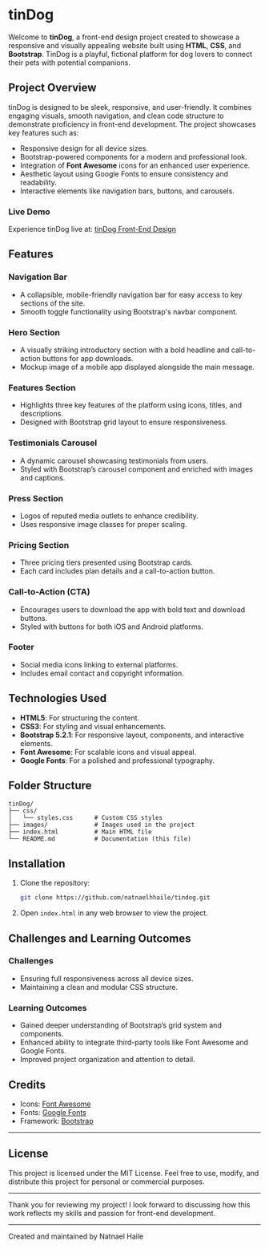 # tinDog&#x20;

Welcome to **tinDog**, a front-end design project created to showcase a responsive and visually appealing website built using **HTML**, **CSS**, and **Bootstrap**. TinDog is a playful, fictional platform for dog lovers to connect their pets with potential companions.

## Project Overview

tinDog is designed to be sleek, responsive, and user-friendly. It combines engaging visuals, smooth navigation, and clean code structure to demonstrate proficiency in front-end development. The project showcases key features such as:

- Responsive design for all device sizes.
- Bootstrap-powered components for a modern and professional look.
- Integration of **Font Awesome** icons for an enhanced user experience.
- Aesthetic layout using Google Fonts to ensure consistency and readability.
- Interactive elements like navigation bars, buttons, and carousels.

### Live Demo

Experience tinDog live at: [tinDog Front-End Design](https://tindog-frontend.surge.sh/)

## Features

### Navigation Bar

- A collapsible, mobile-friendly navigation bar for easy access to key sections of the site.
- Smooth toggle functionality using Bootstrap's navbar component.

### Hero Section

- A visually striking introductory section with a bold headline and call-to-action buttons for app downloads.
- Mockup image of a mobile app displayed alongside the main message.

### Features Section

- Highlights three key features of the platform using icons, titles, and descriptions.
- Designed with Bootstrap grid layout to ensure responsiveness.

### Testimonials Carousel

- A dynamic carousel showcasing testimonials from users.
- Styled with Bootstrap’s carousel component and enriched with images and captions.

### Press Section

- Logos of reputed media outlets to enhance credibility.
- Uses responsive image classes for proper scaling.

### Pricing Section

- Three pricing tiers presented using Bootstrap cards.
- Each card includes plan details and a call-to-action button.

### Call-to-Action (CTA)

- Encourages users to download the app with bold text and download buttons.
- Styled with buttons for both iOS and Android platforms.

### Footer

- Social media icons linking to external platforms.
- Includes email contact and copyright information.

## Technologies Used

- **HTML5**: For structuring the content.
- **CSS3**: For styling and visual enhancements.
- **Bootstrap 5.2.1**: For responsive layout, components, and interactive elements.
- **Font Awesome**: For scalable icons and visual appeal.
- **Google Fonts**: For a polished and professional typography.

## Folder Structure

```
tinDog/
├── css/
│   └── styles.css      # Custom CSS styles
├── images/             # Images used in the project
├── index.html          # Main HTML file
└── README.md           # Documentation (this file)
```

## Installation

1. Clone the repository:
   ```bash
   git clone https://github.com/natnaelhhaile/tindog.git
   ```
2. Open `index.html` in any web browser to view the project.

## Challenges and Learning Outcomes

### Challenges

- Ensuring full responsiveness across all device sizes.
- Maintaining a clean and modular CSS structure.

### Learning Outcomes

- Gained deeper understanding of Bootstrap’s grid system and components.
- Enhanced ability to integrate third-party tools like Font Awesome and Google Fonts.
- Improved project organization and attention to detail.

## Credits

- Icons: [Font Awesome](https://fontawesome.com/)
- Fonts: [Google Fonts](https://fonts.google.com/)
- Framework: [Bootstrap](https://getbootstrap.com/)

---

## License

This project is licensed under the MIT License. Feel free to use, modify, and distribute this project for personal or commercial purposes.

---

Thank you for reviewing my project! I look forward to discussing how this work reflects my skills and passion for front-end development.

---

Created and maintained by Natnael Haile

